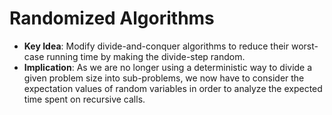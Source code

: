 # Randomized Algorithms

- __Key Idea__: Modify divide-and-conquer algorithms to reduce their worst-case running time by making the divide-step random.
- __Implication__: As we are no longer using a deterministic way to divide a given problem size into sub-problems, we now have to consider the expectation values of random variables in order to analyze the expected time spent on recursive calls.
